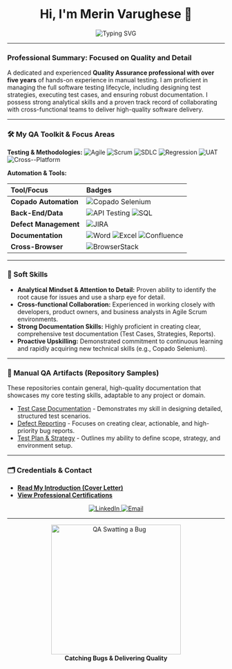 <h1 align="center">Hi, I'm Merin Varughese 👋</h1>

<p align="center">
  <img src="https://readme-typing-svg.herokuapp.com?font=Fira+Code&size=25&pause=1000&color=0052CC&center=true&vCenter=true&width=430&lines=QA+Analyst;Functional+Tester;Continuous+Learning;Collaboration" alt="Typing SVG" />
</p>

---

### Professional Summary: Focused on Quality and Detail

A dedicated and experienced **Quality Assurance professional with over five years** of hands-on experience in manual testing. I am proficient in managing the full software testing lifecycle, including designing test strategies, executing test cases, and ensuring robust documentation. I possess strong analytical skills and a proven track record of collaborating with cross-functional teams to deliver high-quality software delivery.

---

### 🛠️ My QA Toolkit & Focus Areas


**Testing & Methodologies:**
![Agile](https://img.shields.io/badge/Agile-21510C?style=for-the-badge&logo=agile&logoColor=white)
![Scrum](https://img.shields.io/badge/Scrum-000000?style=for-the-badge&logo=scrumalliance&logoColor=white)
![SDLC](https://img.shields.io/badge/SDLC-5C8D89?style=for-the-badge)
![Regression](https://img.shields.io/badge/Regression-CC5500?style=for-the-badge)
![UAT](https://img.shields.io/badge/UAT-333333?style=for-the-badge)
![Cross--Platform](https://img.shields.io/badge/Cross--Platform-006B78?style=for-the-badge)

**Automation & Tools:**

| Tool/Focus | Badges |
| :--- | :--- |
| **Copado Automation** | ![Copado Selenium](https://img.shields.io/badge/Copado_Selenium-00BFFF?style=for-the-badge&logoColor=white) |
| **Back-End/Data** | ![API Testing](https://img.shields.io/badge/API_Testing-F05033?style=for-the-badge) ![SQL](https://img.shields.io/badge/SQL-003B57?style=for-the-badge&logo=mysql&logoColor=white) |
| **Defect Management** | ![JIRA](https://img.shields.io/badge/JIRA-0052CC?style=for-the-badge&logo=jira&logoColor=white)|
| **Documentation** | ![Word](https://img.shields.io/badge/Word-2B579A?style=for-the-badge&logo=microsoft-word&logoColor=white) ![Excel](https://img.shields.io/badge/Excel-217346?style=for-the-badge&logo=microsoft-excel&logoColor=white) ![Confluence](https://img.shields.io/badge/Confluence-2B579A?style=for-the-badge&logo=microsoft-word&logoColor=blue)|
| **Cross-Browser** | ![BrowserStack](https://img.shields.io/badge/BrowserStack-121212?style=for-the-badge&logo=browserstack&logoColor=white) |

---

### 🌟 Soft Skills

* **Analytical Mindset & Attention to Detail:** Proven ability to identify the root cause for issues and use a sharp eye for detail.
* **Cross-functional Collaboration:** Experienced in working closely with developers, product owners, and business analysts in Agile Scrum environments.
* **Strong Documentation Skills:** Highly proficient in creating clear, comprehensive test documentation (Test Cases, Strategies, Reports).
* **Proactive Upskilling:** Demonstrated commitment to continuous learning and rapidly acquiring new technical skills (e.g., Copado Selenium).

---

### 📁 Manual QA Artifacts (Repository Samples)

These repositories contain general, high-quality documentation that showcases my core testing skills, adaptable to any project or domain.

* [Test Case Documentation](https://github.com/merin-varughese/Manual-QA-Test-Cases) - Demonstrates my skill in designing detailed, structured test scenarios.
* [Defect Reporting](https://github.com/merin-varughese/Manual-QA-Defect-Reports) - Focuses on creating clear, actionable, and high-priority bug reports.
* [Test Plan & Strategy](https://github.com/merin-varughese/Manual-QA-Test-Plans) - Outlines my ability to define scope, strategy, and environment setup.

---

### 🗂️ Credentials & Contact

* **[Read My Introduction (Cover Letter)](./CoverLetter.md)**
* **[View Professional Certifications](./Certifications.md)**

 <p align="center">
  <a href="https://www.linkedin.com/in/merin-varughese-446036182/">
    <img src="https://img.icons8.com/color/48/000000/linkedin.png" alt="LinkedIn" />
  </a>
  <a href="mailto:merinvarughese07@gmail.com">
    <img src="https://img.icons8.com/color/48/000000/gmail.png" alt="Email" />
  </a>
</p>

---
<p align="center">
  <img src="https://media.giphy.com/media/KNUhETKTx63XgYHBt1/giphy.gif" alt="QA Swatting a Bug" width="300" />
  <br>
  <b>Catching Bugs & Delivering Quality</b>
</p>
